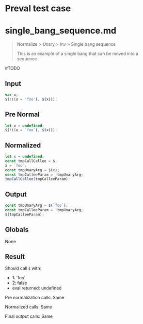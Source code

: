 # Preval test case

# single_bang_sequence.md

> Normalize > Unary > Inv > Single bang sequence
>
> This is an example of a single bang that can be moved into a sequence

#TODO

## Input

`````js filename=intro
var x;
$(!((x = 'foo'), $(x)));
`````

## Pre Normal

`````js filename=intro
let x = undefined;
$(!((x = `foo`), $(x)));
`````

## Normalized

`````js filename=intro
let x = undefined;
const tmpCallCallee = $;
x = `foo`;
const tmpUnaryArg = $(x);
const tmpCalleeParam = !tmpUnaryArg;
tmpCallCallee(tmpCalleeParam);
`````

## Output

`````js filename=intro
const tmpUnaryArg = $(`foo`);
const tmpCalleeParam = !tmpUnaryArg;
$(tmpCalleeParam);
`````

## Globals

None

## Result

Should call `$` with:
 - 1: 'foo'
 - 2: false
 - eval returned: undefined

Pre normalization calls: Same

Normalized calls: Same

Final output calls: Same
